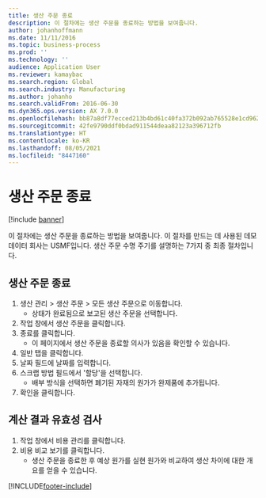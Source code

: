```yaml
---
title: 생산 주문 종료
description: 이 절차에는 생산 주문을 종료하는 방법을 보여줍니다.
author: johanhoffmann
ms.date: 11/11/2016
ms.topic: business-process
ms.prod: ''
ms.technology: ''
audience: Application User
ms.reviewer: kamaybac
ms.search.region: Global
ms.search.industry: Manufacturing
ms.author: johanho
ms.search.validFrom: 2016-06-30
ms.dyn365.ops.version: AX 7.0.0
ms.openlocfilehash: bb87a8df77ecced213b4bd61c40fa372b092ab765528e1cd96274cf79537d521
ms.sourcegitcommit: 42fe9790ddf0bdad911544deaa82123a396712fb
ms.translationtype: HT
ms.contentlocale: ko-KR
ms.lasthandoff: 08/05/2021
ms.locfileid: "8447160"
---
```

# <a name="end-a-production-order"></a>생산 주문 종료

[!include [banner](../../includes/banner.md)]

이 절차에는 생산 주문을 종료하는 방법을 보여줍니다. 이 절차를 만드는 데 사용된 데모 데이터 회사는 USMF입니다. 생산 주문 수명 주기를 설명하는 7가지 중 최종 절차입니다.


## <a name="end-a-production-order"></a>생산 주문 종료
1. 생산 관리 > 생산 주문 > 모든 생산 주문으로 이동합니다.
    * 상태가 완료됨으로 보고된 생산 주문을 선택합니다.  
2. 작업 창에서 생산 주문을 클릭합니다.
3. 종료를 클릭합니다.
    * 이 페이지에서 생산 주문을 종료할 의사가 있음을 확인할 수 있습니다.  
4. 일반 탭을 클릭합니다.
5. 날짜 필드에 날짜를 입력합니다.
6. 스크랩 방법 필드에서 '할당'을 선택합니다.
    * 배부 방식을 선택하면 폐기된 자재의 원가가 완제품에 추가됩니다.  
7. 확인을 클릭합니다.

## <a name="validate-calculation-results"></a>계산 결과 유효성 검사
1. 작업 창에서 비용 관리를 클릭합니다.
2. 비용 비교 보기를 클릭합니다.
    * 생산 주문을 종료한 후 예상 원가를 실현 원가와 비교하여 생산 차이에 대한 개요를 얻을 수 있습니다.  


[!INCLUDE[footer-include](../../../includes/footer-banner.md)]